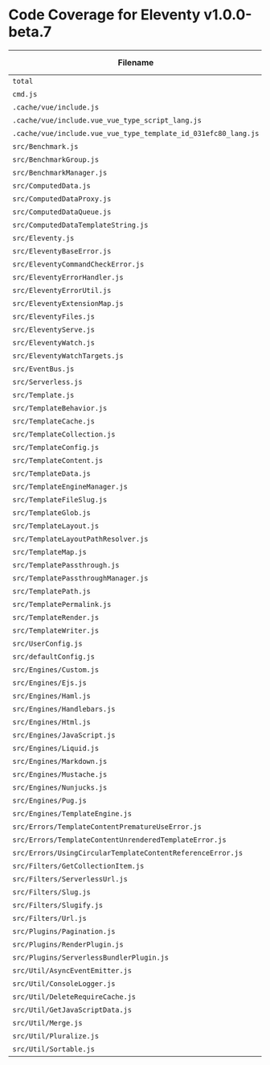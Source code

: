 # Code Coverage for Eleventy v1.0.0-beta.7

| Filename                                                       | % Lines | % Statements | % Functions | % Branches |
| -------------------------------------------------------------- | ------- | ------------ | ----------- | ---------- |
| `total`                                                        | 83.06%  | 83.08%       | 84%         | 74.68%     |
| `cmd.js`                                                       | 61.81%  | 61.81%       | 9.09%       | 58.33%     |
| `.cache/vue/include.js`                                        | 100%    | 100%         | 100%        | 100%       |
| `.cache/vue/include.vue_vue_type_script_lang.js`               | 100%    | 100%         | 100%        | 100%       |
| `.cache/vue/include.vue_vue_type_template_id_031efc80_lang.js` | 100%    | 100%         | 100%        | 100%       |
| `src/Benchmark.js`                                             | 94.44%  | 94.44%       | 100%        | 83.33%     |
| `src/BenchmarkGroup.js`                                        | 78.72%  | 78.72%       | 66.66%      | 63.15%     |
| `src/BenchmarkManager.js`                                      | 77.77%  | 77.77%       | 75%         | 75%        |
| `src/ComputedData.js`                                          | 100%    | 100%         | 100%        | 96.55%     |
| `src/ComputedDataProxy.js`                                     | 98.03%  | 98.03%       | 100%        | 90.62%     |
| `src/ComputedDataQueue.js`                                     | 100%    | 100%         | 100%        | 72.72%     |
| `src/ComputedDataTemplateString.js`                            | 92.3%   | 92.3%        | 100%        | 71.42%     |
| `src/Eleventy.js`                                              | 63.89%  | 63.69%       | 67.34%      | 63.71%     |
| `src/EleventyBaseError.js`                                     | 100%    | 100%         | 100%        | 100%       |
| `src/EleventyCommandCheckError.js`                             | 100%    | 100%         | 100%        | 100%       |
| `src/EleventyErrorHandler.js`                                  | 92.1%   | 92.1%        | 100%        | 67.56%     |
| `src/EleventyErrorUtil.js`                                     | 100%    | 100%         | 100%        | 100%       |
| `src/EleventyExtensionMap.js`                                  | 97.56%  | 97.56%       | 96%         | 89.74%     |
| `src/EleventyFiles.js`                                         | 89%     | 89.11%       | 88.88%      | 74.64%     |
| `src/EleventyServe.js`                                         | 37.14%  | 37.14%       | 56.25%      | 25%        |
| `src/EleventyWatch.js`                                         | 100%    | 100%         | 100%        | 90.47%     |
| `src/EleventyWatchTargets.js`                                  | 91.83%  | 91.83%       | 85.71%      | 93.33%     |
| `src/EventBus.js`                                              | 100%    | 100%         | 100%        | 100%       |
| `src/Serverless.js`                                            | 75.78%  | 75.78%       | 85.71%      | 63.15%     |
| `src/Template.js`                                              | 93.07%  | 93.11%       | 97.18%      | 85.96%     |
| `src/TemplateBehavior.js`                                      | 87.5%   | 87.5%        | 100%        | 85.71%     |
| `src/TemplateCache.js`                                         | 81.81%  | 81.81%       | 85.71%      | 50%        |
| `src/TemplateCollection.js`                                    | 88.09%  | 88.63%       | 93.33%      | 68.75%     |
| `src/TemplateConfig.js`                                        | 86.04%  | 86.04%       | 64.28%      | 85.36%     |
| `src/TemplateContent.js`                                       | 90.18%  | 90.18%       | 100%        | 74.66%     |
| `src/TemplateData.js`                                          | 95.45%  | 95.5%        | 98%         | 84.76%     |
| `src/TemplateEngineManager.js`                                 | 96.15%  | 96.15%       | 85.71%      | 97.05%     |
| `src/TemplateFileSlug.js`                                      | 100%    | 100%         | 100%        | 100%       |
| `src/TemplateGlob.js`                                          | 93.33%  | 93.33%       | 100%        | 87.5%      |
| `src/TemplateLayout.js`                                        | 92.3%   | 92.4%        | 100%        | 85%        |
| `src/TemplateLayoutPathResolver.js`                            | 91.66%  | 91.66%       | 100%        | 81.81%     |
| `src/TemplateMap.js`                                           | 96.75%  | 96.75%       | 94.59%      | 86%        |
| `src/TemplatePassthrough.js`                                   | 95%     | 95%          | 92.85%      | 85.71%     |
| `src/TemplatePassthroughManager.js`                            | 86.02%  | 86.02%       | 100%        | 71.05%     |
| `src/TemplatePath.js`                                          | 100%    | 100%         | 96.42%      | 100%       |
| `src/TemplatePermalink.js`                                     | 89.74%  | 89.74%       | 90%         | 89.85%     |
| `src/TemplateRender.js`                                        | 95.6%   | 95.6%        | 100%        | 91.52%     |
| `src/TemplateWriter.js`                                        | 80.68%  | 80.68%       | 71.79%      | 52.77%     |
| `src/UserConfig.js`                                            | 66.66%  | 66.66%       | 60%         | 47.47%     |
| `src/defaultConfig.js`                                         | 85.71%  | 85.71%       | 40%         | 100%       |
| `src/Engines/Custom.js`                                        | 50.81%  | 50.81%       | 77.77%      | 44.44%     |
| `src/Engines/Ejs.js`                                           | 94.73%  | 94.73%       | 85.71%      | 88.88%     |
| `src/Engines/Haml.js`                                          | 100%    | 100%         | 100%        | 100%       |
| `src/Engines/Handlebars.js`                                    | 100%    | 100%         | 100%        | 83.33%     |
| `src/Engines/Html.js`                                          | 100%    | 100%         | 100%        | 100%       |
| `src/Engines/JavaScript.js`                                    | 96.55%  | 96.61%       | 100%        | 83.33%     |
| `src/Engines/Liquid.js`                                        | 97.72%  | 97.75%       | 96.66%      | 84%        |
| `src/Engines/Markdown.js`                                      | 91.42%  | 91.42%       | 88.88%      | 81.25%     |
| `src/Engines/Mustache.js`                                      | 100%    | 100%         | 100%        | 100%       |
| `src/Engines/Nunjucks.js`                                      | 68.15%  | 68.15%       | 74.46%      | 67.04%     |
| `src/Engines/Pug.js`                                           | 100%    | 100%         | 100%        | 81.81%     |
| `src/Engines/TemplateEngine.js`                                | 97.22%  | 97.29%       | 95.65%      | 93.75%     |
| `src/Errors/TemplateContentPrematureUseError.js`               | 100%    | 100%         | 100%        | 100%       |
| `src/Errors/TemplateContentUnrenderedTemplateError.js`         | 100%    | 100%         | 100%        | 100%       |
| `src/Errors/UsingCircularTemplateContentReferenceError.js`     | 100%    | 100%         | 100%        | 100%       |
| `src/Filters/GetCollectionItem.js`                             | 100%    | 100%         | 100%        | 92.85%     |
| `src/Filters/ServerlessUrl.js`                                 | 100%    | 100%         | 100%        | 75%        |
| `src/Filters/Slug.js`                                          | 100%    | 100%         | 100%        | 100%       |
| `src/Filters/Slugify.js`                                       | 100%    | 100%         | 100%        | 100%       |
| `src/Filters/Url.js`                                           | 95%     | 95%          | 100%        | 95.23%     |
| `src/Plugins/Pagination.js`                                    | 88.97%  | 89.28%       | 91.3%       | 77.77%     |
| `src/Plugins/RenderPlugin.js`                                  | 91.42%  | 91.42%       | 90.47%      | 69.23%     |
| `src/Plugins/ServerlessBundlerPlugin.js`                       | 6.45%   | 6.38%        | 0%          | 0%         |
| `src/Util/AsyncEventEmitter.js`                                | 100%    | 100%         | 100%        | 100%       |
| `src/Util/ConsoleLogger.js`                                    | 85.71%  | 85.71%       | 76.92%      | 89.47%     |
| `src/Util/DeleteRequireCache.js`                               | 100%    | 100%         | 100%        | 100%       |
| `src/Util/GetJavaScriptData.js`                                | 100%    | 100%         | 100%        | 92.85%     |
| `src/Util/Merge.js`                                            | 92.85%  | 92.85%       | 100%        | 87.5%      |
| `src/Util/Pluralize.js`                                        | 100%    | 100%         | 100%        | 100%       |
| `src/Util/Sortable.js`                                         | 93.75%  | 93.75%       | 90%         | 90%        |
